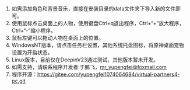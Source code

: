 1. 如需添加角色和背景音乐，直接在安装目录的data文件夹下导入新的文件即可。
2. 使用鼠标点击桌面上的人物，使用键盘Ctrl+q退出程序，Ctrl+“+”放大程序，Ctrl+“-”缩小程序。
3. 鼠标左键可以拖动人物在桌面上的位置。
4. WindowsNT版本，请点击任务栏设置，其他系统托盘图标，将原神桌面宠物设置为开启状态。
5. Linux版本，目前仅在DeepinV23通过测试，其他版本暂未开发。
6. 如需支持，请联系程序开发者:于鹏飞，mr_yupengfei@foxmail.com
7. 程序开源：https://gitee.com/yupengfei1074064684/virtual-partners4-pc.git
